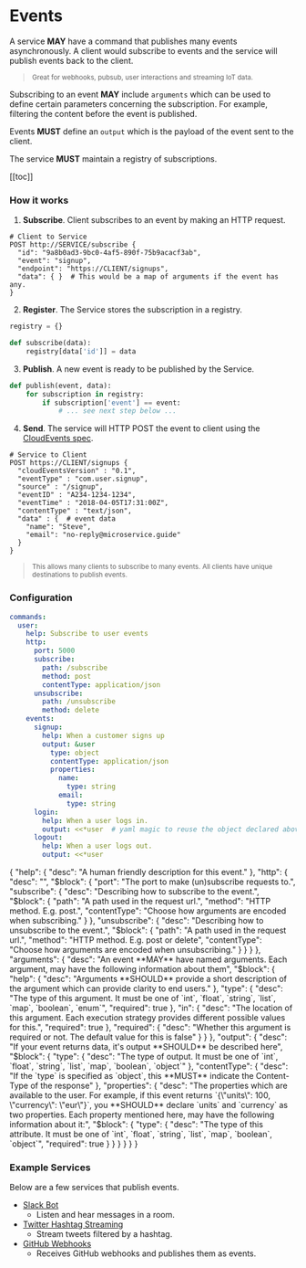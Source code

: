 # Events

<!-- TODO a nice svg illustration showing how this works -->

A service **MAY** have a command that publishes many events asynchronously.
A client would subscribe to events and the service will publish events back to the client.

> <small>Great for webhooks, pubsub, user interactions and streaming IoT data.</small>

Subscribing to an event **MAY** include `arguments` which can be used to define certain parameters concerning the subscription. For example, filtering the content before the event is published.

Events **MUST** define an `output` which is the payload of the event sent to the client.

The service **MUST** maintain a registry of subscriptions.

[[toc]]

### How it works

1. **Subscribe**. Client subscribes to an event by making an HTTP request.
```shell
# Client to Service
POST http://SERVICE/subscribe {
  "id": "9a8b0ad3-9bc0-4af5-890f-75b9acacf3ab",
  "event": "signup",
  "endpoint": "https://CLIENT/signups",
  "data": { }  # This would be a map of arguments if the event has any.
}
```

2. **Register**. The Service stores the subscription in a registry.
```python
registry = {}

def subscribe(data):
    registry[data['id']] = data
```

3. **Publish**. A new event is ready to be published by the Service.
```python
def publish(event, data):
    for subscription in registry:
        if subscription['event'] == event:
            # ... see next step below ...
```

4. **Send**. The service will HTTP POST the event to client using the [CloudEvents spec](https://github.com/cloudevents/spec).
```shell
# Service to Client
POST https://CLIENT/signups {
  "cloudEventsVersion" : "0.1",
  "eventType" : "com.user.signup",
  "source" : "/signup",
  "eventID" : "A234-1234-1234",
  "eventTime" : "2018-04-05T17:31:00Z",
  "contentType" : "text/json",
  "data" : {  # event data
    "name": "Steve",
    "email": "no-reply@microservice.guide"
  }
}
```

> <small>This allows many clients to subscribe to many events. All clients have unique destinations to publish events.</small>


### Configuration

```yaml {14,24,27}
commands:
  user:
    help: Subscribe to user events
    http:
      port: 5000
      subscribe:
        path: /subscribe
        method: post
        contentType: application/json
      unsubscribe:
        path: /unsubscribe
        method: delete
    events:
      signup:
        help: When a customer signs up
        output: &user
          type: object
          contentType: application/json
          properties:
            name:
              type: string
            email:
              type: string
      login:
        help: When a user logs in.
        output: <<*user  # yaml magic to reuse the object declared above
      logout:
        help: When a user logs out.
        output: <<*user
```

<json-table>
<p>
{
  "help": {
    "desc": "A human friendly description for this event."    
  },
  "http": {
    "desc": "",
    "$block": {
      "port": "The port to make (un)subscribe requests to.",
      "subscribe": {
        "desc": "Describing how to subscribe to the event.",
        "$block": {
          "path": "A path used in the request url.",
          "method": "HTTP method. E.g. post.",
          "contentType": "Choose how arguments are encoded when subscribing."
        }
      },
      "unsubscribe": {
        "desc": "Describing how to unsubscribe to the event.",
        "$block": {
          "path": "A path used in the request url.",
          "method": "HTTP method. E.g. post or delete",
          "contentType": "Choose how arguments are encoded when unsubscribing."
        }
      }
    }
  },
  "arguments": {
      "desc": "An event **MAY** have named arguments. Each argument, may have the following information about them",
      "$block": {
          "help": {
              "desc": "Arguments **SHOULD** provide a short description of the argument which can provide clarity to end users."
          },
          "type": {
              "desc": "The type of this argument. It must be one of `int`, `float`, `string`, `list`, `map`, `boolean`, `enum`",
              "required": true
          },
          "in": {
              "desc": "The location of this argument. Each execution strategy provides different possible values for this.",
              "required": true
          },
          "required": {
              "desc": "Whether this argument is required or not. The default value for this is false"
          }
      }
  },
  "output": {
      "desc": "If your event returns data, it's output **SHOULD** be described here",
      "$block": {
          "type": {
              "desc": "The type of output. It must be one of `int`, `float`, `string`, `list`, `map`, `boolean`, `object`"
          },
          "contentType": {
              "desc": "If the `type` is specified as `object`, this **MUST** indicate the Content-Type of the response"
          },
          "properties": {
              "desc": "The properties which are available to the user. For example, if this event returns `{\"units\": 100, \"currency\": \"eur\"}`, you **SHOULD** declare `units` and `currency` as two properties. Each property mentioned here, may have the following information about it:",
              "$block": {
                  "type": {
                      "desc": "The type of this attribute. It must be one of `int`, `float`, `string`, `list`, `map`, `boolean`, `object`",
                      "required": true
                  }
              }
          }
      }
  }
}
</p>
</json-table>


### Example Services

Below are a few services that publish events.

- [Slack Bot](https://github.com/microservice/slack/blob/master/microservice.yml)
  - Listen and hear messages in a room.
- [Twitter Hashtag Streaming](https://github.com/microservice/twitter/blob/master/microservice.yml)
  - Stream tweets filtered by a hashtag.
- [GitHub Webhooks](https://github.com/microservice/github/blob/master/microservice.yml)
  - Receives GitHub webhooks and publishes them as events.
